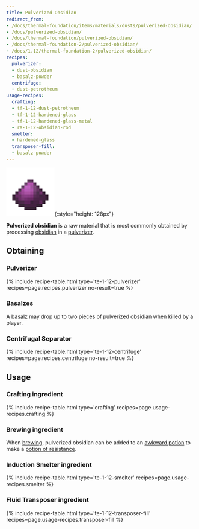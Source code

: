 ```yaml
---
title: Pulverized Obsidian
redirect_from:
- /docs/thermal-foundation/items/materials/dusts/pulverized-obsidian/
- /docs/pulverized-obsidian/
- /docs/thermal-foundation/pulverized-obsidian/
- /docs/thermal-foundation-2/pulverized-obsidian/
- /docs/1.12/thermal-foundation-2/pulverized-obsidian/
recipes:
  pulverizer:
  - dust-obsidian
  - basalz-powder
  centrifuge:
  - dust-petrotheum
usage-recipes:
  crafting:
  - tf-1-12-dust-petrotheum
  - tf-1-12-hardened-glass
  - tf-1-12-hardened-glass-metal
  - ra-1-12-obsidian-rod
  smelter:
  - hardened-glass
  transposer-fill:
  - basalz-powder
---
```


![Pulverized obsidian](/assets/images/thermal-foundation-2/dust-obsidian.png){:style="height: 128px"}


**Pulverized obsidian** is a raw material that is most commonly obtained by
processing [obsidian](https://minecraft.gamepedia.com/Obsidian) in a
[pulverizer](../../thermal-expansion/pulverizer/).


Obtaining
---------

### Pulverizer
{% include recipe-table.html type='te-1-12-pulverizer' recipes=page.recipes.pulverizer no-result=true %}

### Basalzes
A [basalz](../basalz/) may drop up to two pieces of pulverized obsidian when
killed by a player.

### Centrifugal Separator
{% include recipe-table.html type='te-1-12-centrifuge' recipes=page.recipes.centrifuge no-result=true %}


Usage
-----

### Crafting ingredient
{% include recipe-table.html type='crafting' recipes=page.usage-recipes.crafting %}

### Brewing ingredient
When [brewing](https://minecraft.gamepedia.com/Brewing), pulverized obsidian can
be added to an [awkward
potion](https://minecraft.gamepedia.com/Potion#Base_potions) to make a [potion
of resistance](../../cofh-core/potions/).

### Induction Smelter ingredient
{% include recipe-table.html type='te-1-12-smelter' recipes=page.usage-recipes.smelter %}

### Fluid Transposer ingredient
{% include recipe-table.html type='te-1-12-transposer-fill' recipes=page.usage-recipes.transposer-fill %}

